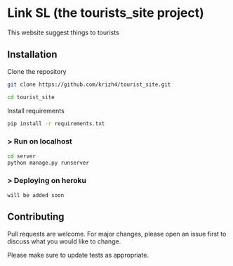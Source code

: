 # Link SL (the tourists_site project)

This website suggest things to tourists

## Installation

Clone the repository

```bash
git clone https://github.com/krizh4/tourist_site.git
```
```bash
cd tourist_site
```
Install requirements
```bash
pip install -r requirements.txt
```
### > Run on localhost

```bash
cd server
python manage.py runserver
```

### > Deploying on heroku
```will be added soon```

## Contributing
Pull requests are welcome. For major changes, please open an issue first to discuss what you would like to change.

Please make sure to update tests as appropriate.
